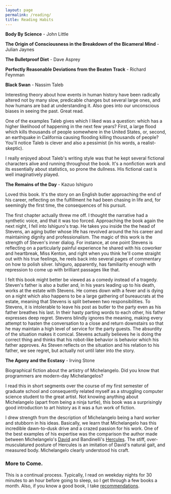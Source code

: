```yaml
---
layout: page
permalink: /reading/
title: Reading Habits
---
```


**Body By Science** - John Little

**The Origin of Consciousness in the Breakdown of the Bicameral Mind** - Julian Jaynes

**The Bulletproof Diet** - Dave Asprey

**Perfectly Reasonable Deviations from the Beaten Track** - Richard Feynman

**Black Swan** - Nassim Taleb
<div class="reading">
  Interesting theory about how events in human history have been radically altered not by many slow, predicable changes but several large ones, and how humans are bad at understanding it. Also goes into our unconscious biases in seeing the past. Great read. 

  One of the examples Taleb gives which I liked was a question: which has a higher likelihood of happening in the next few years? First, a large flood which kills thousands of people somewhere in the United States, or, second, an earthquake in California causing flooding killing thousands of people? You'll notice Taleb is clever and also a pessimist (in his words, a realist-skeptic).
    
  I really enjoyed about Taleb's writing style was that he kept several fictional characters alive and running throughout the book. It's a nonfiction work and its essentially about statistics, so prone the dullness. His fictional cast is well imaginatively played.
</div>
  
**The Remains of the Day** - Kazuo Ishiguro
<div class="reading">
  Loved this book. It's the story on an English butler approaching the end of his career, reflecting on the fulfillment he had been chasing in life and, for seemingly the first time, the consequences of his pursuit.

  The first chapter actually threw me off. I thought the narrative had a synthetic voice, and that it was too forced. Approaching the book again the next night, I fell into Ishiguro's trap. He takes you inside the the head of Stevens, an aging butler whose life has revolved around the his career and maintaining dignity and professionalism. The magic of this work is the strength of Steven's inner dialog. For instance, at one point Stevens is reflecting on a particularly painful experience he shared with his coworker and heartbreak, Miss Kenton, and right when you think he'll come straight out with his true feelings, he reels back into several pages of commentary on how to polish silver. Ishiguro, apparently, has familiarity enough with repression to come up with brilliant passages like that.

  I felt this book might better be viewed as a comedy instead of a tragedy. Steven's father is also a butler and, in his years leading up to his death, works at the estate with Stevens. He comes down with a fever and is dying on a night which also happens to be a large gathering of bureaucrats at the estate, meaning that Stevens is split between two responsibilities. To Stevens, it is intolerable to leave his post as butler to the party even as his father breathes his last. In their hasty parting words to each other, his father expresses deep regret. Stevens blindly ignores the meaning, making every attempt to hasten the conversation to a close and return downstairs so that he may maintain a high level of service for the party guests. The absurdity of the situation makes it comical. Stevens actually believes he is doing the correct thing and thinks that his robot-like behavior is behavior which his father approves. As Steven reflects on the situation and his relation to his father, we see regret, but actually not until later into the story.
</div>

**The Agony and the Ecstasy** - Irving Stone
<div class="reading">
  Biographical fiction about the artistry of Michelangelo. Did you know that programmers are modern-day Michelangelos? 

  I read this in short segments over the course of my first semester of graduate school and consequently related myself as a struggling computer science student to the great artist. Not knowing anything about Michelangelo (apart from being a ninja turtle), this book was a surprisingly good introduction to art history as it was a fun work of fiction. 


  I drew strength from the description of Michelangelo being a hard worker and stubborn in his ideas. Basically, we learn that Michelangelo has this incredible dawn-to-dusk drive and a crazed passion for his work. One of the best examples of his expertise was the comparison the author made between Michelangelo's [David](https://en.wikipedia.org/wiki/David_(Michelangelo)#/media/File:Michelangelo%27s_David_2015.jpg) and Bandinelli's [Hercules](http://thumbs.dreamstime.com/x/statue-hercules-cacus-florence-5674050.jpg). The stiff, over-musculatured posture of Hercules is an imitation of David's natural gait, and measured body. Michelangelo clearly understood his craft.
</div>

### More to Come.

This is a continual process. Typically, I read on weekday nights for 30 minutes to an hour before going to sleep, so I get through a few books a month. Also, if you know a good book, I take [recommendations](mailto:spehlmann@cs.wisc.edu).